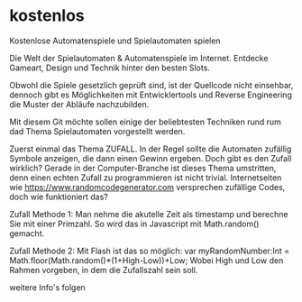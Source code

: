 # kostenlos
Kostenlose Automatenspiele und Spielautomaten spielen


Die Welt der Spielautomaten & Automatenspiele im Internet. Entdecke Gameart, Design und Technik hinter den besten Slots.

Obwohl die Spiele gesetzlich geprüft sind, ist der Quellcode nicht einsehbar, dennoch gibt es Möglichkeiten mit Entwicklertools und  Reverse Engineering die Muster der Abläufe nachzubilden.

Mit diesem Git möchte sollen einige der beliebtesten Techniken rund rum dad Thema Spielautomaten vorgestellt werden.

Zuerst einmal das Thema ZUFALL. In der Regel sollte die Automaten zufällig Symbole anzeigen, die dann einen Gewinn ergeben. Doch gibt es den Zufall wirklich? Gerade in der Computer-Branche ist dieses Thema umstritten, denn einen echten Zufall zu programmieren ist nicht trivial. Internetseiten wie https://www.randomcodegenerator.com versprechen zufällige Codes, doch wie funktioniert das?

Zufall Methode 1:
Man nehme die akutelle Zeit als timestamp und berechne Sie mit einer Primzahl. So wird das in Javascript mit Math.random() gemacht.

Zufall Methode 2:
Mit Flash ist das so möglich:  var myRandomNumber:Int = Math.floor(Math.random()*(1+High-Low))+Low;
Wobei High und Low den Rahmen vorgeben, in dem die Zufallszahl sein soll.

weitere Info's folgen
